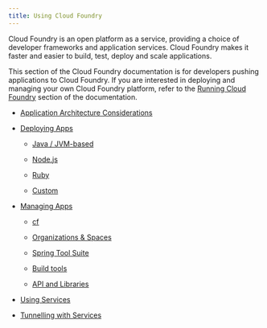 ```yaml
---
title: Using Cloud Foundry
---
```


Cloud Foundry is an open platform as a service, providing a choice of developer frameworks and application services. Cloud Foundry makes it faster and easier to build, test, deploy and scale applications.

This section of the Cloud Foundry documentation is for developers pushing applications to Cloud Foundry. If you are interested in deploying and managing your own Cloud Foundry platform, refer to the [Running Cloud Foundry](/docs/running/index.html) section of the documentation.

* [Application Architecture Considerations](app-arch/index.html)

* [Deploying Apps](deploying-apps/index.html)

  * [Java / JVM-based](deploying-apps/jvm/index.html)

  * [Node.js](deploying-apps/javascript/index.html)

  * [Ruby](deploying-apps/ruby/index.html)

  * [Custom](deploying-apps/custom/index.html)

* [Managing Apps](managing-apps/index.html)

  * [cf](managing-apps/cf/index.html)

  * [Organizations & Spaces](managing-apps/orgs-and-spaces.html)

  * [Spring Tool Suite](managing-apps/ide/sts.html)

  * [Build tools](managing-apps/build-tools/index.html)

  * [API and Libraries](managing-apps/libs/index.html)

* [Using Services](services.html)

* [Tunnelling with Services](tunnelling-with-services.html)
